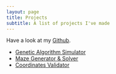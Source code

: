 ```yaml
---
layout: page
title: Projects
subtitle: A list of projects I've made
---
```


Have a look at my [Github](https://github.com/AcesOfGlory).

- [Genetic Algorithm Simulator](https://acesofglory.github.io/13-11-2016-genetic-algorithm/)
- [Maze Generator & Solver](https://acesofglory.github.io/13-11-2016-maze-generator-solver/)
- [Coordinates Validator](/projects/coordinates)



